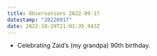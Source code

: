 ```yaml
---
title: Observations 2022-09-17
datestamp: "20220917"
date: 2022-10-29T21:01:35.943Z
---
```

- Celebrating Zaid’s (my grandpa) 90th birthday.